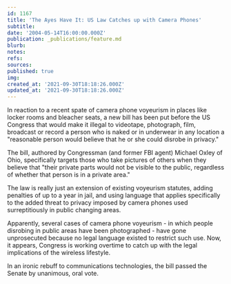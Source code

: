 ```yaml
---
id: 1167
title: 'The Ayes Have It: US Law Catches up with Camera Phones'
subtitle: 
date: '2004-05-14T16:00:00.000Z'
publication: _publications/feature.md
blurb: 
notes: 
refs: 
sources: 
published: true
img: 
created_at: '2021-09-30T18:18:26.000Z'
updated_at: '2021-09-30T18:18:26.000Z'
---
```

In reaction to a recent spate of camera phone voyeurism in places like locker rooms and bleacher seats, a new bill has been put before the US Congress that would make it illegal to videotape, photograph, film, broadcast or record a person who is naked or in underwear in any location a "reasonable person would believe that he or she could disrobe in privacy."

The bill, authored by Congressman (and former FBI agent) Michael Oxley of Ohio, specifically targets those who take pictures of others when they believe that "their private parts would not be visible to the public, regardless of whether that person is in a private area."

The law is really just an extension of existing voyeurism statutes, adding penalties of up to a year in jail, and using language that applies specifically to the added threat to privacy imposed by camera phones used surreptitiously in public changing areas.

Apparently, several cases of camera phone voyeurism - in which people disrobing in public areas have been photographed - have gone unprosecuted because no legal language existed to restrict such use. Now, it appears, Congress is working overtime to catch up with the legal implications of the wireless lifestyle.

In an ironic rebuff to communications technologies, the bill passed the Senate by unanimous, oral vote.

